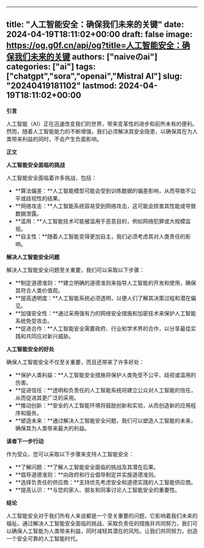 
---
title: "人工智能安全：确保我们未来的关键"
date: 2024-04-19T18:11:02+00:00
draft: false
image: https://og.g0f.cn/api/og?title=人工智能安全：确保我们未来的关键
authors: ["naiveのai"]
categories: ["ai"]
tags: ["chatgpt","sora","openai","Mistral AI"]
slug: "20240419181102"
lastmod: 2024-04-19T18:11:02+00:00
---
**引言**

人工智能（AI）正在迅速改变我们的世界，带来变革性的进步和前所未有的便利。然而，随着人工智能能力的不断增强，我们必须解决其安全隐患，以确保其在为人类带来利益的同时，不会产生负面影响。

**正文**

**人工智能安全面临的挑战**

人工智能安全面临着许多挑战，包括：

* **算法偏差：**人工智能模型可能会受到训练数据的偏差影响，从而导致不公平或歧视性的结果。
* **网络攻击：**人工智能系统容易受到网络攻击，这可能会损害其性能或导致数据泄露。
* **滥用：**人工智能技术可能被滥用于恶意目的，例如网络犯罪或大规模监视。
* **自主性：**随着人工智能变得更加自主，我们必须考虑其对人类责任的影响。

**解决人工智能安全问题**

解决人工智能安全问题至关重要，我们可以采取以下步骤：

* **制定道德准则：**建立明确的道德准则来指导人工智能的开发和使用，确保其符合人类价值观。
* **提高透明度：**人工智能系统必须透明，以便人们了解其决策过程和潜在偏见。
* **加强安全性：**通过采用强有力的网络安全措施和加密技术来保护人工智能系统免受攻击。
* **促进合作：**人工智能安全需要政府、行业和学术界的合作，以分享最佳实践和共同应对新兴威胁。

**人工智能安全的好处**

确保人工智能安全不仅至关重要，而且还带来了许多好处：

* **保护人类利益：**人工智能安全措施将保护人类免受不公平、歧视或滥用的伤害。
* **促进信任：**透明和负责任的人工智能系统将建立公众对人工智能的信任，从而促进其更广泛的采用。
* **推动创新：**安全的人工智能环境将鼓励创新和实验，从而创造新的应用程序和服务。
* **塑造未来：**通过解决人工智能安全问题，我们可以塑造人工智能的未来，确保其为人类带来最大的利益。

**读者下一步行动**

作为受众，您可以采取以下步骤来支持人工智能安全：

* **了解问题：**了解人工智能安全面临的挑战及其潜在后果。
* **倡导道德准则：**向政府和行业倡导制定并实施道德准则。
* **选择负责任的供应商：**支持优先考虑安全和道德实践的人工智能供应商。
* **提高认识：**与您的家人、朋友和同事讨论人工智能安全的重要性。

**结论**

人工智能安全对于我们所有人来说都是一个至关重要的问题，它影响着我们未来的福祉。通过解决人工智能安全面临的挑战、采取负责任的措施并共同努力，我们可以确保人工智能为人类带来利益，同时减轻其潜在的风险。让我们共同努力，创造一个安全可靠的人工智能时代。